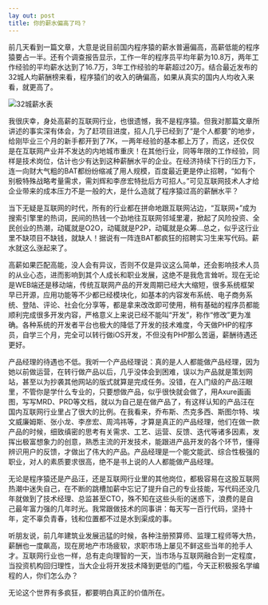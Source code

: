 ```yaml
---
lay out: post
title: 你的薪水偏高了吗？
---
```


前几天看到一篇文章，大意是说目前国内程序猿的薪水普遍偏高，高薪低能的程序猿要占一半。还有个调查报告显示，工作一年的程序员平均年薪为10.8万，两年工作经验的平均薪水达到了16.7万，3年工作经验的年薪超过20万。结合最近发布的32城人均薪酬榜来看，程序猿们的收入的确偏高，如果从真实的国内人均收入来看，就更高了。

![32城薪水表](https://c1.staticflickr.com/1/414/31386917700_a07282e764_o.jpg)

我很庆幸，身处高薪的互联网行业，也很遗憾，我不是程序猿。但我对那篇文章所讲述的事实深有体会，为了赶项目进度，招人几乎已经到了“是个人都要”的地步，给刚毕业三个月的新手都开到了7K，一两年经验的基本都上万了，而这，还仅仅是在互联网产业并不发达的内地城市重庆！在其他行业，同等年限的工作经验，同样是技术岗位，估计也少有达到这种薪酬水平的企业。在经济持续下行的压力下，连一向财大气粗的BAT都纷纷缩减了用人规模，百度最近更是停止招聘，“如有个别极特殊战略考量需求，需刘辉和李彦宏特批后方可招人。”可见互联网技术人才给企业带来的成本压力不是一般的大，是什么造就了程序猿过高的薪酬水平？

当下无疑是互联网的时代，所有的行业都在拼命地跟互联网沾边，“互联网+”成为搜索引擎里的热词，民间的热钱一个劲地往互联网邻域里灌，掀起了风险投资、全民创业的热潮，动辄就是O2O，动辄就是P2P，动辄就是众筹…总之，似乎这行业里不缺项目不缺钱，就缺人！据说有一阵连BAT都疯狂的招聘实习生来写代码。薪水就这么涨起来了。

高薪如果匹配高能，没人会有异议，否则不仅是异议这么简单，还会影响技术人员的从业心态，进而影响到其个人成长和职业发展，这绝不是我危言耸听。现在无论是WEB端还是移动端，传统互联网产品的开发周期已经大大缩短，很多系统框架早已开源，应用功能等不少都已经模块化，如基本的内容发布系统、电子商务系统、登陆、评论、社会化分享等，都是拿来改改即可使用，稍有基础的程序员都能顺利完成很多开发内容，严格意义上来说已经不能叫“开发”，称作“修改”更为准确。各种系统的开发者平台也极大的降低了开发的技术难度，今天做PHP的程序员，自学三个月，完全可以转行做iOS开发，不但没有PHP那么苦逼，薪酬待遇还更好。

产品经理的待遇也不低。我听一个产品经理说：真的是人人都能做产品经理，因为她以前做运营，在转行做产品以后，几乎没体会到困难，误以为产品就是策划网站，甚至以为抄袭其他网站的版式就算是完成任务。没错，在入门级的产品汪眼里，不管你是学什么专业的，只要想做产品，似乎很快就会做了，用Axure画画图，写写MRD、PRD等文档，就以为自己是在做产品了，有这样认知的产品汪在国内互联网行业里占了很大的比例。在我看来，乔布斯、杰克多西、斯图尔特、埃文威廉姆斯、张小龙、李彦宏、周鸿祎等，才算是真正的产品经理，他们在做一款产品的时候，细致缜密的思考有关需求、工艺、运营、反馈、迭代等诸多因素，发挥出极富想象力的创意，熟悉主流的开发技术，能跟进产品开发的各个环节，懂得辨识用户的反馈，才做出了伟大的产品。产品经理是一个能文能武、综合性极强的职业，对人的素质要求很高，绝不是书上说的人人都能做产品经理。

无论是程序猿还是产品汪，还是互联网行业里的其他岗位，都极容易在这股互联网热潮中迷失自己，在不断的跳槽加薪中忘记了提升自己的专业技能，写代码还没几年就做到了技术经理、总监甚至CTO，殊不知在这些头衔的迷惑下，浪费的是自己最年富力强的几年时光。我常跟做技术的同事讲：每天写一百行代码，坚持十年，定不辜负青春，钱和位置都不过是水到渠成的事。

听朋友说，前几年建筑业发展迅猛的时候，各种注册预算师、监理工程师等大热，薪酬也一度飙高，现在房地产市场疲软，求职市场上屡见不鲜这些当年的抢手人才。互联网行业也一样，总有走向理智的一天，当市场与互联网融合到一定程度，当投资机构回归理性，当大企业将开发技术降到更低的门槛，今天正积极报名学编程的人，你们怎么办？

无论这个世界有多疯狂，都要明白真正的价值所在。
